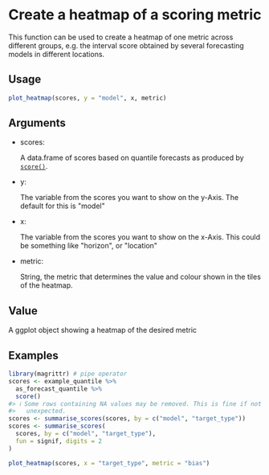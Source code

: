 # Create a heatmap of a scoring metric

This function can be used to create a heatmap of one metric across
different groups, e.g. the interval score obtained by several
forecasting models in different locations.

## Usage

``` r
plot_heatmap(scores, y = "model", x, metric)
```

## Arguments

- scores:

  A data.frame of scores based on quantile forecasts as produced by
  [`score()`](https://epiforecasts.io/scoringutils/dev/reference/score.md).

- y:

  The variable from the scores you want to show on the y-Axis. The
  default for this is "model"

- x:

  The variable from the scores you want to show on the x-Axis. This
  could be something like "horizon", or "location"

- metric:

  String, the metric that determines the value and colour shown in the
  tiles of the heatmap.

## Value

A ggplot object showing a heatmap of the desired metric

## Examples

``` r
library(magrittr) # pipe operator
scores <- example_quantile %>%
  as_forecast_quantile %>%
  score()
#> ℹ Some rows containing NA values may be removed. This is fine if not
#>   unexpected.
scores <- summarise_scores(scores, by = c("model", "target_type"))
scores <- summarise_scores(
  scores, by = c("model", "target_type"),
  fun = signif, digits = 2
)

plot_heatmap(scores, x = "target_type", metric = "bias")
```
